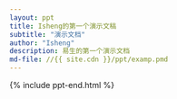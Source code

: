 ```yaml
---
layout: ppt
title: Isheng的第一个演示文稿
subtitle: "演示文档"
author: "Isheng"
description: 易生的第一个演示文档
md-file: //{{ site.cdn }}/ppt/examp.pmd
---
```

<div class="slides">
<section data-markdown data-separator="^\n\n\n" data-separator-vertical="^\n\n">
<script type="text/template">
# 开启Reveal
<small>包子哥，我成功啦</small>



## External 1.1
<small>Content 1.1 [热码](http://www.isheng.top)</small>
Note: This will [热码](http://www.isheng.top) appear in the speaker notes window.


## External 1.2
*Content 1.2*



<!-- .slide: data-background="#000000" -->
## External 2

Content 2.1



Content 3.1  
```php
public function foo()
{
    $foo = array(
        'bar' => 'bar'
    )
}
```


## External 3.2

Content 3.2


## Element 3.3
- Item 1 <!-- .element: class="fragment" data-fragment-index="2" -->
- Item 2 <!-- .element: class="fragment" data-fragment-index="1" -->
- 123 Item 2 <!-- .element: class="fragment" data-fragment-index="3" -->


<!-- .slide: data-background-video="https://s3.amazonaws.com/static.slid.es/site/homepage/v1/homepage-video-editor.mp4,https://s3.amazonaws.com/static.slid.es/site/homepage/v1/homepage-video-editor.webm" data-background-color="#000000" -->
<br>



## Demo 1  
Slide 1


## Demo 1  
Slide 2  


## Demo 1  
Slide 3



硬盘 I/O | | 网速 I/O |
-----|------- | ------|-------  
HDD: | *100 MB/s*  | ADSL: | *4 Mb/s*
SSD: | *600 MB/s*  | 4G: | *100 Mb/s*
SATA-III:| *6000 Mb/s*  | Fiber: | *100 Mb/s*



<p class="fragment grow">grow</p>
<p class="fragment shrink">shrink</p>
<p class="fragment fade-out">fade-out</p>
<p class="fragment fade-up">fade-up (also down, left and right!)</p>
<p class="fragment current-visible">current-visible</p>
<p>Highlight <span class="fragment highlight-red">red</span> <span class="fragment highlight-blue">blue</span> <span class="fragment highlight-green">green</span></p>
</script>
</section>

{% include ppt-end.html %}

</div>
